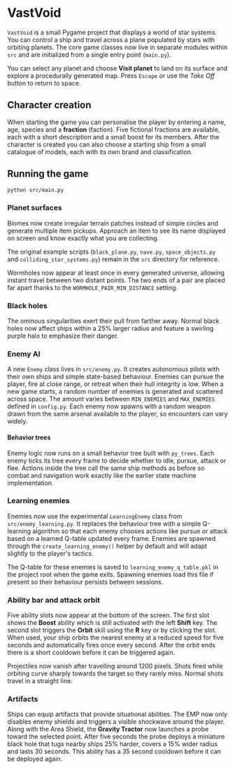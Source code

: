 # VastVoid

`VastVoid` is a small Pygame project that displays a world of star systems.
You can control a ship and travel across a plane populated by stars with
orbiting planets.
The core game classes now live in separate modules within `src` and are
initialized from a single entry point (`main.py`).

You can select any planet and choose **Visit planet** to land on its surface
and explore a procedurally generated map. Press `Escape` or use the *Take Off*
button to return to space.

## Character creation

When starting the game you can personalise the player by entering a name,
age, species and a **fraction** (faction). Five fictional fractions are
available, each with a short description and a small boost for its members.
After the character is created you can also choose a starting ship from a
small catalogue of models, each with its own brand and classification.

## Running the game

```bash
python src/main.py
```

### Planet surfaces

Biomes now create irregular terrain patches instead of simple circles and
generate multiple item pickups. Approach an item to see its name displayed on
screen and know exactly what you are collecting.

The original example scripts (`black_plane.py`, `nave.py`, `space_objects.py`
and `colliding_star_systems.py`) remain in the `src` directory for reference.

Wormholes now appear at least once in every generated universe, allowing
instant travel between two distant points. The two ends of a pair are
placed far apart thanks to the `WORMHOLE_PAIR_MIN_DISTANCE` setting.

### Black holes
The ominous singularities exert their pull from farther away. Normal black
holes now affect ships within a 25% larger radius and feature a swirling
purple halo to emphasize their danger.

### Enemy AI

A new `Enemy` class lives in `src/enemy.py`. It creates autonomous pilots
with their own ships and simple state-based behaviour. Enemies can pursue
the player, fire at close range, or retreat when their hull integrity is
low. When a new game starts, a random number of enemies is generated and
scattered across space. The amount varies between `MIN_ENEMIES` and
`MAX_ENEMIES` defined in `config.py`.
Each enemy now spawns with a random weapon drawn from the same arsenal
available to the player, so encounters can vary widely.

#### Behavior trees

Enemy logic now runs on a small behavior tree built with `py_trees`. Each
enemy ticks its tree every frame to decide whether to idle, pursue, attack or
flee. Actions inside the tree call the same ship methods as before so combat
and navigation work exactly like the earlier state machine implementation.

### Learning enemies
Enemies now use the experimental `LearningEnemy` class from
`src/enemy_learning.py`. It replaces the behaviour tree with a simple
Q-learning algorithm so that each enemy chooses actions like pursue or attack
based on a learned Q-table updated every frame. Enemies are spawned through the
`create_learning_enemy()` helper by default and will adapt slightly to the
player's tactics.

The Q-table for these enemies is saved to `learning_enemy_q_table.pkl` in the
project root when the game exits. Spawning enemies load this file if present so
their behaviour persists between sessions.

### Ability bar and attack orbit
Five ability slots now appear at the bottom of the screen. The first slot shows
the **Boost** ability which is still activated with the left **Shift** key. The
second slot triggers the **Orbit** skill using the **R** key or by clicking the
slot. When used, your ship orbits the nearest enemy at a reduced speed for five
seconds and automatically fires once every second. After the orbit ends there
is a short cooldown before it can be triggered again.

Projectiles now vanish after travelling around 1200 pixels. Shots fired while
orbiting curve sharply towards the target so they rarely miss. Normal shots
travel in a straight line.

### Artifacts
Ships can equip artifacts that provide situational abilities. The EMP now only
disables enemy shields and triggers a visible shockwave around the player.
Along with the Area Shield, the **Gravity Tractor** now launches a probe toward
the selected point. After five seconds the probe deploys a miniature black hole
that tugs nearby ships 25% harder, covers a 15% wider radius and lasts
30&nbsp;seconds. This ability has a 35&nbsp;second cooldown before it can be
deployed again.
